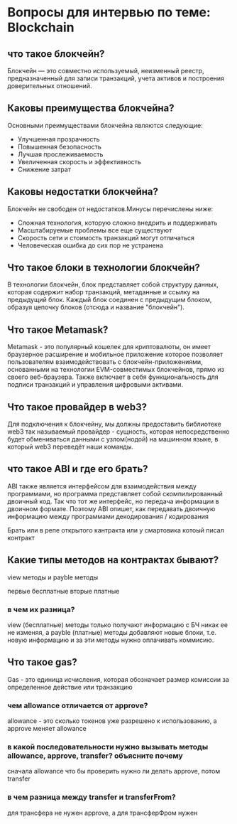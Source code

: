 # Вопросы для интервью по теме: Blockchain


## что такое блокчейн?
Блокчейн — это совместно используемый, неизменный реестр, предназначенный для записи транзакций, учета активов и построения доверительных отношений.

## Каковы преимущества блокчейна?
Основными преимуществами блокчейна являются следующие:

- Улучшенная прозрачность
- Повышенная безопасность
- Лучшая прослеживаемость
- Увеличенная скорость и эффективность
- Снижение затрат

## Каковы недостатки блокчейна?
Блокчейн не свободен от недостатков.Минусы перечислены ниже:

- Сложная технология, которую сложно внедрить и поддерживать
- Масштабируемые проблемы все еще существуют
- Скорость сети и стоимость транзакций могут отличаться
- Человеческая ошибка до сих пор не устранена

## Что такое блоки в технологии блокчейн?
В технологии блокчейн, блок представляет собой структуру данных, которая содержит набор транзакций, метаданные и ссылку на предыдущий блок.
Каждый блок соединен с предыдущим блоком, образуя цепочку блоков (отсюда и название "блокчейн").

## Что такое Metamask?
Metamask - это популярный кошелек для криптовалюты, он имеет браузерное расширение и мобильное приложение которое позволяет пользователям взаимодействовать с блокчейн-приложениями, основанными на технологии EVM-совместимых блокчейнов, прямо из своего веб-браузера. 
Также включает в себя функциональность для подписи транзакций и управления цифровыми активами.

## Что такое провайдер в web3?
Для подключения к блокчейну, мы должны предоставить библиотеке web3 так называемый провайдер - сущность, которая непосредственно будет обмениваться данными с узлом(нодой) на машинном языке, в который web3 переведёт наши команды.

## что такое ABI и где его брать?
АBI также является интерфейсом для взаимодействия между программами, но программа представляет собой скомпилированный двоичный код. 
Так что тот же интерфейс, но передача информации в двоичном формате.
Поэтому ABI опишет, как передавать двоичную информацию между программами декодирования / кодирования

Брать или в репе открытого кантракта или у смартовика котоый писал контракт

## Какие типы методов на контрактах бывают?
view методы и payble методы

первые бесплатные вторые платные

### в чем их разница?
view (бесплатные) методы только получают информацию с БЧ никак ее не изменяя, а payble (платные) методы добавляют новые блоки, т.е. новую информацию и за эти методы нужно оплачивать коммисию.

## Что такое gas?
Gas - это единица исчисления, которая обозначает размер комиссии за определенное действие или транзакцию

### чем allowance отличается от approve?
allowance - это сколько токенов уже разрешено к использованию, а approve меняет allowance

### в какой последовательности нужно вызывать методы allowance, approve, transfer? объясните почему
сначала allowance что бы проверить нужно ли делать approve, потом transfer 

### в чем разница между transfer и transferFrom?
для трансфера не нужен approve, а для трансферФром нужен
